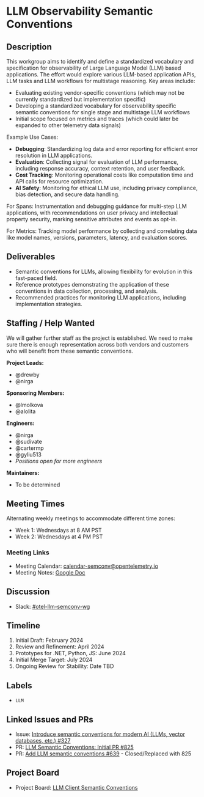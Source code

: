 # LLM Observability Semantic Conventions

## Description

This workgroup aims to identify and define a standardized vocabulary and specification for observability of Large Language Model (LLM) based applications. The effort would explore various LLM-based application APIs, LLM tasks and LLM workflows for multistage reasoning. Key areas include:

- Evaluating existing vendor-specific conventions (which may not be currently standardized but implementation specific)
- Developing a standardized vocabulary for observability specific semantic conventions for single stage and multistage LLM workflows
- Initial scope focused on metrics and traces (which could later be expanded to other telemetry data signals)

Example Use Cases:

- **Debugging**: Standardizing log data and error reporting for efficient error resolution in LLM applications.
- **Evaluation**: Collecting signal for evaluation of LLM performance, including response accuracy, context retention, and user feedback.
- **Cost Tracking**: Monitoring operational costs like computation time and API calls for resource optimization.
- **AI Safety**: Monitoring for ethical LLM use, including privacy compliance, bias detection, and secure data handling.

For Spans: Instrumentation and debugging guidance for multi-step LLM applications, with recommendations on user privacy and intellectual property security, marking sensitive attributes and events as opt-in.

For Metrics: Tracking model performance by collecting and correlating data like model names, versions, parameters, latency, and evaluation scores.

## Deliverables

- Semantic conventions for LLMs, allowing flexibility for evolution in this fast-paced field.
- Reference prototypes demonstrating the application of these conventions in data collection, processing, and analysis.
- Recommended practices for monitoring LLM applications, including implementation strategies.

## Staffing / Help Wanted

We will gather further staff as the project is established. We need to 
make sure there is enough representation across both vendors and customers
who will benefit from these semantic conventions.

**Project Leads:**

- @drewby
- @nirga

**Sponsoring Members:**

- @lmolkova
- @alolita

**Engineers:**

- @nirga
- @sudivate
- @cartermp
- @gyliu513
- *Positions open for more engineers*

**Maintainers:**

- To be determined

## Meeting Times

Alternating weekly meetings to accommodate different time zones:

- Week 1: Wednesdays at 8 AM PST
- Week 2: Wednesdays at 4 PM PST

### Meeting Links

- Meeting Calendar: [calendar-semconv@opentelemetry.io](https://groups.google.com/a/opentelemetry.io/g/calendar-semconv)
- Meeting Notes: [Google Doc](https://docs.google.com/document/d/1EKIeDgBGXQPGehUigIRLwAUpRGa7-1kXB736EaYuJ2M)

## Discussion 

* Slack: [#otel-llm-semconv-wg](https://cloud-native.slack.com/archives/C06KR7ARS3X)

## Timeline

1. Initial Draft: February 2024
1. Review and Refinement: April 2024
1. Prototypes for .NET, Python, JS: June 2024 
1. Initial Merge Target: July 2024
1. Ongoing Review for Stability: Date TBD

## Labels

- `LLM`

## Linked Issues and PRs

- Issue: [Introduce semantic conventions for modern AI (LLMs, vector databases, etc.) #327](https://github.com/open-telemetry/semantic-conventions/issues/327)
- PR: [LLM Semantic Conventions: Initial PR #825](https://github.com/open-telemetry/semantic-conventions/pull/825)
- PR: [Add LLM semantic conventions #639](https://github.com/open-telemetry/semantic-conventions/pull/639) - Closed/Replaced with 825

## Project Board

* Project Board: [LLM Client Semantic Conventions](https://github.com/orgs/open-telemetry/projects/82)

